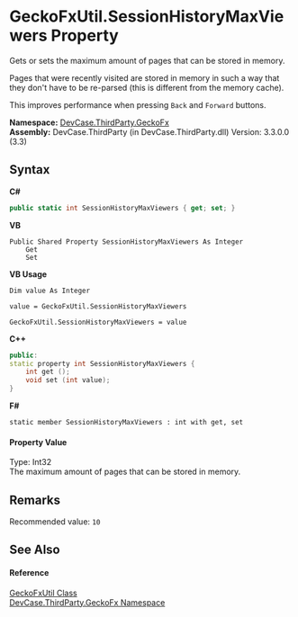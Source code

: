 # GeckoFxUtil.SessionHistoryMaxViewers Property 
 

Gets or sets the maximum amount of pages that can be stored in memory. 

 Pages that were recently visited are stored in memory in such a way that they don't have to be re-parsed (this is different from the memory cache). 

 This improves performance when pressing `Back` and `Forward` buttons.

**Namespace:**&nbsp;<a href="N_DevCase_ThirdParty_GeckoFx">DevCase.ThirdParty.GeckoFx</a><br />**Assembly:**&nbsp;DevCase.ThirdParty (in DevCase.ThirdParty.dll) Version: 3.3.0.0 (3.3)

## Syntax

**C#**<br />
``` C#
public static int SessionHistoryMaxViewers { get; set; }
```

**VB**<br />
``` VB
Public Shared Property SessionHistoryMaxViewers As Integer
	Get
	Set
```

**VB Usage**<br />
``` VB Usage
Dim value As Integer

value = GeckoFxUtil.SessionHistoryMaxViewers

GeckoFxUtil.SessionHistoryMaxViewers = value
```

**C++**<br />
``` C++
public:
static property int SessionHistoryMaxViewers {
	int get ();
	void set (int value);
}
```

**F#**<br />
``` F#
static member SessionHistoryMaxViewers : int with get, set

```


#### Property Value
Type: Int32<br />The maximum amount of pages that can be stored in memory.

## Remarks
Recommended value: `10`

## See Also


#### Reference
<a href="T_DevCase_ThirdParty_GeckoFx_GeckoFxUtil">GeckoFxUtil Class</a><br /><a href="N_DevCase_ThirdParty_GeckoFx">DevCase.ThirdParty.GeckoFx Namespace</a><br />
